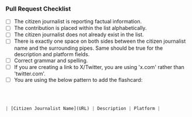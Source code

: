 ### Pull Request Checklist

- [ ] The citizen journalist is reporting factual information.
- [ ] The contribution is placed within the list alphabetically.
- [ ] The citizen journalist does not already exist in the list.
- [ ] There is exactly one space on both sides between the citizen journalist name and the surrounding pipes. Same should be true for the description and platform fields.
- [ ] Correct grammar and spelling.
- [ ] If you are creating a link to X/Twitter, you are using 'x.com' rather than 'twitter.com'.
- [ ] You are using the below pattern to add the flashcard:

<br>
<br>

```javascript
| [Citizen Journalist Name](URL) | Description | Platform |
```
